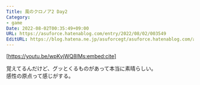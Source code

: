 ```yaml
---
Title: 風のクロノア2 Day2
Category:
- game
Date: 2022-08-02T00:35:49+09:00
URL: https://asuforce.hatenablog.com/entry/2022/08/02/003549
EditURL: https://blog.hatena.ne.jp/asuforcegt/asuforce.hatenablog.com/atom/entry/4207112889905001540
---
```


[https://youtu.be/wpKvjWQ8IMs:embed:cite]

覚えてるんだけど、グッとくるものがあって本当に素晴らしい。  
感性の原点って感じがする。
